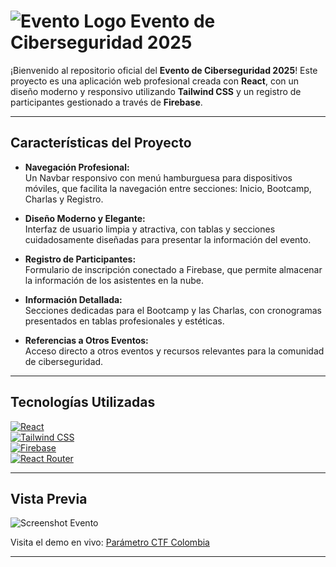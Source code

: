 # ![Evento Logo](https://via.placeholder.com/200?text=Evento+Ciberseguridad) Evento de Ciberseguridad 2025

¡Bienvenido al repositorio oficial del **Evento de Ciberseguridad 2025**! Este proyecto es una aplicación web profesional creada con **React**, con un diseño moderno y responsivo utilizando **Tailwind CSS** y un registro de participantes gestionado a través de **Firebase**.

---

## Características del Proyecto

- **Navegación Profesional:**  
  Un Navbar responsivo con menú hamburguesa para dispositivos móviles, que facilita la navegación entre secciones: Inicio, Bootcamp, Charlas y Registro.

- **Diseño Moderno y Elegante:**  
  Interfaz de usuario limpia y atractiva, con tablas y secciones cuidadosamente diseñadas para presentar la información del evento.

- **Registro de Participantes:**  
  Formulario de inscripción conectado a Firebase, que permite almacenar la información de los asistentes en la nube.

- **Información Detallada:**  
  Secciones dedicadas para el Bootcamp y las Charlas, con cronogramas presentados en tablas profesionales y estéticas.

- **Referencias a Otros Eventos:**  
  Acceso directo a otros eventos y recursos relevantes para la comunidad de ciberseguridad.

---

## Tecnologías Utilizadas

[![React](https://img.shields.io/badge/React-18.0.0-blue?logo=react)](https://reactjs.org/)  
[![Tailwind CSS](https://img.shields.io/badge/TailwindCSS-3.0-blue?logo=tailwind-css)](https://tailwindcss.com/)  
[![Firebase](https://img.shields.io/badge/Firebase-9.0-yellow?logo=firebase)](https://firebase.google.com/)  
[![React Router](https://img.shields.io/badge/React_Router-v6-blue?logo=react-router)](https://reactrouter.com/)

---

## Vista Previa

![Screenshot Evento](https://via.placeholder.com/800x400?text=Vista+Previa+del+Evento)

Visita el demo en vivo: [Parámetro CTF Colombia](https://paramoctfcolombia.web.app/)

---

